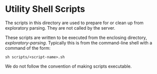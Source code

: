 Utility Shell Scripts
=====================

The scripts in this directory are used to prepare for or clean up from exploratory parsing.
They are not called by the server.

These scripts are written to be executed from the enclosing directory, _exploratory-parsing_.
Typically this is from the command-line shell with a command of the form:

	sh scripts/<script-name>.sh

We do not follow the convention of making scripts executable.